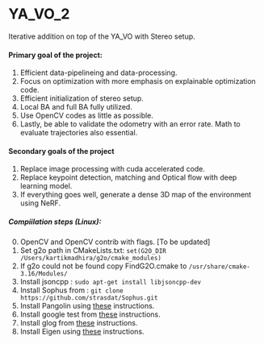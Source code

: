 # YA_VO_2

Iterative addition on top of the YA_VO with Stereo setup.


#### Primary goal of the project:

1. Efficient data-pipelineing and data-processing.
2. Focus on optimization with more emphasis on explainable optimization code.
3. Efficient initialization of stereo setup.
4. Local BA and full BA fully utilized.
5. Use OpenCV codes as little as possible.
6. Lastly, be able to validate the odometry with an error rate. Math to evaluate trajectories also essential.

#### Secondary goals of the project

1. Replace image processing with cuda accelerated code.
2. Replace keypoint detection, matching and Optical flow with deep learning model.
3. If everything goes well, generate a dense 3D map of the environment using NeRF.




##### Compiilation steps (Linux):

0. OpenCV and OpenCV contrib with flags. [To be updated]
1. Set g2o path in CMakeLists.txt:
```set(G2O_DIR /Users/kartikmadhira/g2o/cmake_modules)```
2. If g2o could not be found copy FindG2O.cmake to 
`/usr/share/cmake-3.16/Modules/`
3. Install jsoncpp :
```sudo apt-get install libjsoncpp-dev```
4. Install Sophus from :
```git clone https://github.com/strasdat/Sophus.git```
5. Install Pangolin using [these](https://github.com/stevenlovegrove/Pangolin) instructions.
6. Install google test from [these](https://github.com/google/googletest/blob/main/googletest/README.md) instructions.
7. Install glog from [these](https://github.com/google/glog#id5) instructions.
8. Install Eigen using [these](https://stackoverflow.com/a/72150616) instructions.